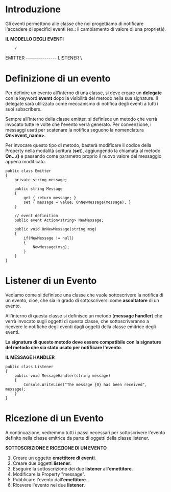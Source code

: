 # Introduzione

Gli eventi permettono alle classe che noi progettiamo di notificare l'accadere di specifici eventi (ex.: il cambiamento di valore di una proprietà).

**IL MODELLO DEGLI EVENTI**

        /
EMITTER --------------- LISTENER
        \
# Definizione di un evento

Per definire un evento all'interno di una classe, si deve creare un **delegate** con la keyword **evemt** dopo la visibilità del metodo nella sua signature.
Il delegate sarà utilizzato come meccanismo di notifica degli eventi a tutti i suoi subscribers.

Sempre all'interno della classe emitter, si definisce un metodo che verrà invocato tutte le volte che l'evento verrà generato.
Per convenzione, i messaggi usati per scatenare la notifica seguono la nomenclatura **On<event_name>**.

Per invocare questo tipo di metodo, basterà modificare il codice della Property nella modalità scritura (**set**), aggiungendo la chiamata al metodo **On...()** e passando come parametro proprio il nuovo valore del messaggio appena modificato.

```
public class Emitter
{
    private string message;

    public string Message
    {
        get { return message; }
        set { message = value; OnNewMessage(message); }
    }

    // event definition
    public event Action<string> NewMessage;

    public void OnNewMessage(string msg)
    {
        if(NewMessage != null)
        {
            NewMessage(msg);
        }
    }
}
```
# Listener di un Evento

Vediamo come si definisce una classe che vuole sottoscrivere la notifica di un evento, cioè, che sia in grado di sottoscriversi come **ascoltatore** di un evento.

All'interno di questa classe si definisce un metodo (**message handler**) che verrà invocato sugli oggetti di questa classe, che sottoscriveranno a ricevere le notifiche degli eventi dagli oggetti della classe emitrice degli eventi.

**La signatura di questo metodo deve essere compatibile con la signature del metodo che sia stato usato per notificare l'evento**.

**IL MESSAGE HANDLER**

```
public class Listener
{
    public void MessageHandler(string message)
    {
        Console.WriteLine("The message {0} has been received", message);
    }
}
```

# Ricezione di un Evento

A continuazione, vedremmo tutti i passi necessari per sottoscrivere l'evento definito nella classe emitrice da parte di oggetti della classe listener.

**SOTTOSCRIZIONE E RICEZIONE DI UN EVENTO**

1. Creare un oggetto **emettitore di eventi**.
2. Creare due oggetti **listener**.
3. Eseguire la sottoscrizione dei due **listener** all'**emettitore**.
4. Modificare la Property "message".
5. Pubblicare l'evento dall'**emettitore**.
6. Ricevere l'evento nei due **listener**.
